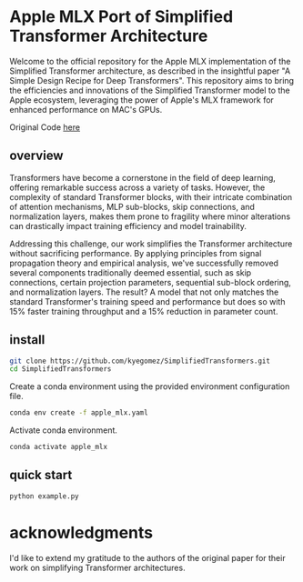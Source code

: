 # Apple MLX Port of Simplified Transformer Architecture

Welcome to the official repository for the Apple MLX implementation of the
Simplified Transformer architecture, as described in the insightful paper "A
Simple Design Recipe for Deep Transformers". This repository aims to bring the
efficiencies and innovations of the Simplified Transformer model to the Apple
ecosystem, leveraging the power of Apple's MLX framework for enhanced
performance on MAC's GPUs.

Original Code [here](https://github.com/kyegomez/SimplifiedTransformers/tree/main)

## overview
Transformers have become a cornerstone in the field of deep learning, offering remarkable success across a variety of tasks. However, the complexity of standard Transformer blocks, with their intricate combination of attention mechanisms, MLP sub-blocks, skip connections, and normalization layers, makes them prone to fragility where minor alterations can drastically impact training efficiency and model trainability.

Addressing this challenge, our work simplifies the Transformer architecture without sacrificing performance. By applying principles from signal propagation theory and empirical analysis, we've successfully removed several components traditionally deemed essential, such as skip connections, certain projection parameters, sequential sub-block ordering, and normalization layers. The result? A model that not only matches the standard Transformer's training speed and performance but does so with 15% faster training throughput and a 15% reduction in parameter count.

## install
```bash
git clone https://github.com/kyegomez/SimplifiedTransformers.git
cd SimplifiedTransformers
```

Create a conda environment using the provided
   environment configuration file.

```bash
conda env create -f apple_mlx.yaml
```

Activate conda environment.
```bash
conda activate apple_mlx
```

## quick start
```bash
python example.py
```

# acknowledgments
I'd like to extend my gratitude to the authors of the original paper for their work on simplifying Transformer architectures.
